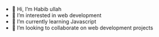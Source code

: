 - 👋 Hi, I’m Habib ullah
- 👀 I’m interested in web development
- 🌱 I’m currently learning Javascript
- 💞️ I’m looking to collaborate on web development projects

<!---
habib092/habib092 is a ✨ special ✨ repository because its `README.md` (this file) appears on your GitHub profile.
You can click the Preview link to take a look at your changes.
--->
